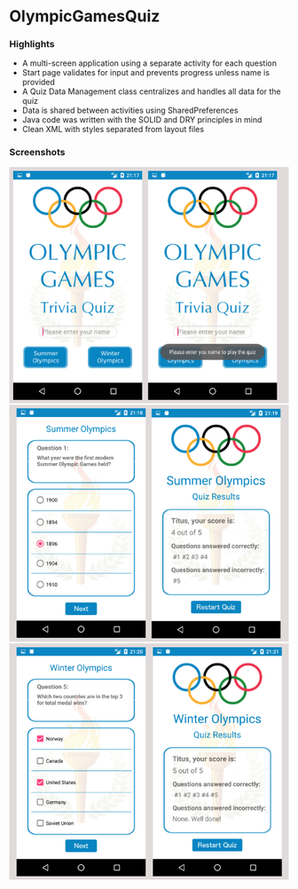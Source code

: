 # OlympicGamesQuiz

### Highlights

* A multi-screen application using a separate activity for each question
* Start page validates for input and prevents progress unless name is provided
* A Quiz Data Management class centralizes and handles all data for the quiz
* Data is shared between activities using SharedPreferences
* Java code was written with the SOLID and DRY principles in mind
* Clean XML with styles separated from layout files

### Screenshots

![alt text](https://github.com/AppsDJ/OlympicGamesQuiz/blob/master/first_two.png)
![alt text](https://github.com/AppsDJ/OlympicGamesQuiz/blob/master/second_two.png)
![alt text](https://github.com/AppsDJ/OlympicGamesQuiz/blob/master/third_two.png)
